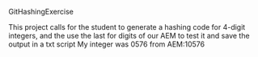 GitHashingExercise

This project calls for the student to generate a hashing code for 4-digit integers, and the use the last for digits of our AEM to test it and save the output in a txt script
My integer was 0576 from AEM:10576
